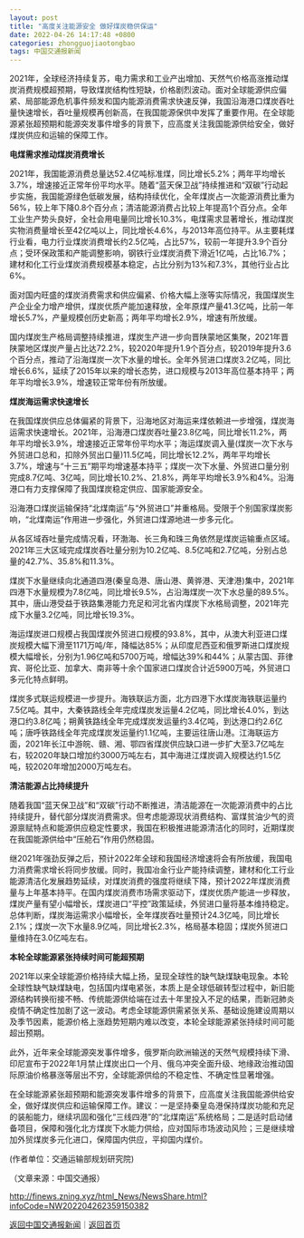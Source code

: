 ```yaml
---
layout: post
title: "高度关注能源安全 做好煤炭稳供保运"
date: 2022-04-26 14:17:48 +0800
categories: zhongguojiaotongbao
tags: 中国交通报新闻
---
```

<p>2021年，全球经济持续复苏，电力需求和工业产出增加、天然气价格高涨推动煤炭消费规模超预期，导致煤炭结构性短缺，价格剧烈波动。面对全球能源供应偏紧、局部能源危机事件频发和国内能源消费需求快速反弹，我国沿海港口煤炭吞吐量快速增长，吞吐量规模再创新高，在我国能源保供中发挥了重要作用。在全球能源紧张超预期和能源突发事件增多的背景下，应高度关注我国能源供给安全，做好煤炭供应和运输的保障工作。</p>
 <p><strong>电煤需求推动煤炭消费增长</strong></p>
 <p>2021年，我国能源消费总量达52.4亿吨标准煤，同比增长5.2%；两年平均增长3.7%，增速接近正常年份平均水平。随着“蓝天保卫战”持续推进和“双碳”行动起步实施，我国能源绿色低碳发展，结构持续优化，全年煤炭占一次能源消费比重为56%，较上年下降0.8个百分点；清洁能源消费占比较上年提高1个百分点。全年工业生产势头良好，全社会用电量同比增长10.3%，电煤需求显著增长，推动煤炭实物消费量增长至42亿吨以上，同比增长4.6%，与2013年高位持平。从主要耗煤行业看，电力行业煤炭消费增长约2.5亿吨，占比57%，较前一年提升3.9个百分点；受环保政策和产能调整影响，钢铁行业煤炭消费下滑近1亿吨，占比16.7%；建材和化工行业煤炭消费规模基本稳定，占比分别为13%和7.3%，其他行业占比6%。</p>
 <p>面对国内旺盛的煤炭消费需求和供应偏紧、价格大幅上涨等实际情况，我国煤炭生产企业全力增产增供，煤炭优质产能加速释放，全年原煤产量41.3亿吨，比前一年增长5.7%，产量规模创历史新高；两年平均增长2.9%，增速有所放缓。</p>
 <p>国内煤炭生产格局调整持续推进，煤炭生产进一步向晋陕蒙地区集聚，2021年晋陕蒙地区煤炭产量占比达72.2%，较2020年提升1.9个百分点，较2019年提升3.6个百分点，推动了沿海煤炭一次下水量的增长。全年外贸进口煤炭3.2亿吨，同比增长6.6%，延续了2015年以来的增长态势，进口规模与2013年高位基本持平；两年平均增长3.9%，增速较正常年份有所放缓。</p>
 <p><strong>煤炭海运需求快速增长</strong></p>
 <p>在我国煤炭供应总体偏紧的背景下，沿海地区对海运来煤依赖进一步增强，煤炭海运需求快速增长。2021年，沿海港口煤炭吞吐量23.8亿吨，同比增长11.2%，两年平均增长3.9%，增速接近正常年份平均水平；海运煤炭调入量(煤炭一次下水与外贸进口总和，扣除外贸出口量)11.5亿吨，同比增长12.2%，两年平均增长3.7%，增速与“十三五”期平均增速基本持平；煤炭一次下水量、外贸进口量分别完成8.7亿吨、3亿吨，同比增长10.2%、21.8%，两年平均增长3.9%和4%。沿海港口有力支撑保障了我国煤炭稳定供应、国家能源安全。</p>
 <p>沿海港口煤炭运输保持“北煤南运”与“外贸进口”并重格局。受限于个别国家煤炭影响，“北煤南运”作用进一步强化，外贸进口煤源地进一步多元化。</p>
 <p>从各区域吞吐量完成情况看，环渤海、长三角和珠三角依然是煤炭运输重点区域。2021年三大区域完成煤炭吞吐量分别为10.2亿吨、8.5亿吨和2.7亿吨，分别占总量的42.7%、35.8%和11.3%。</p>
 <p>煤炭下水量继续向北通道四港(秦皇岛港、唐山港、黄骅港、天津港)集中，2021年四港下水量规模为7.8亿吨，同比增长9.5%，占沿海煤炭一次下水总量的89.5%。其中，唐山港受益于铁路集港能力充足和河北省内煤炭下水格局调整，2021年完成下水量3.2亿吨，同比增长19.3%。</p>
 <p>海运煤炭进口规模占我国煤炭外贸进口规模的93.8%，其中，从澳大利亚进口煤炭规模大幅下滑至1171万吨/年，降幅达85%；从印度尼西亚和俄罗斯进口煤炭规模大幅增长，分别为1.96亿吨和5700万吨，增幅达39%和44%；从蒙古国、菲律宾、哥伦比亚、加拿大、南非等十余个国家进口煤炭合计近5900万吨，外贸进口多元化特点鲜明。</p>
 <p>煤炭多式联运规模进一步提升。海铁联运方面，北方四港下水煤炭海铁联运量约7.5亿吨。其中，大秦铁路线全年完成煤炭发运量4.2亿吨，同比增长4.0%，到达港口约3.8亿吨；朔黄铁路线全年完成煤炭发运量约3.4亿吨，到达港口约2.6亿吨；唐呼铁路线全年完成煤炭发运量约1.1亿吨，主要运往唐山港。江海联运方面，2021年长江中游皖、赣、湘、鄂四省煤炭供应缺口进一步扩大至3.7亿吨左右，较2020年缺口增加约3000万吨左右，其中海进江煤炭调入规模达约1.5亿吨，较2020年增加2000万吨左右。</p>
 <p><strong>清洁能源占比持续提升</strong></p>
 <p>随着我国“蓝天保卫战”和“双碳”行动不断推进，清洁能源在一次能源消费中的占比持续提升，替代部分煤炭消费需求。但考虑能源现状消费结构、富煤贫油少气的资源禀赋特点和能源供应稳定性要求，我国在积极推进能源清洁化的同时，近期煤炭在我国能源供给中“压舱石”作用仍然稳固。</p>
 <p>继2021年强劲反弹之后，预计2022年全球和我国经济增速将会有所放缓，我国电力消费需求增长将同步放缓。同时，我国冶金行业产能持续调整，建材和化工行业能源清洁化发展趋势延续，对煤炭消费的强度将继续下降，预计2022年煤炭消费量与上年基本持平。在国内煤炭消费市场需求驱动下，煤炭优质产能进一步释放，煤炭产量有望小幅增长，煤炭进口“平控”政策延续，外贸进口量将基本维持稳定。总体判断，煤炭海运需求小幅增长，全年煤炭吞吐量预计24.3亿吨，同比增长2.1%；煤炭一次下水量8.9亿吨，同比增长2.3%，格局基本稳固；煤炭外贸进口量维持在3.0亿吨左右。</p>
 <p><strong>本轮全球能源紧张持续时间可能超预期</strong></p>
 <p>2021年以来全球能源价格持续大幅上扬，呈现全球性的缺气缺煤缺电现象。本轮全球性缺气缺煤缺电，包括国内煤电紧张，本质上是全球低碳转型过程中，新旧能源结构转换衔接不畅、传统能源供给端在过去十年里投入不足的结果，而新冠肺炎疫情不确定性加剧了这一波动。考虑全球能源供需紧张关系、基础设施建设周期以及季节因素，能源价格上涨趋势短期内难以改变，本轮全球能源紧张持续时间可能超出预期。</p>
 <p>此外，近年来全球能源突发事件增多，俄罗斯向欧洲输送的天然气规模持续下滑、印尼宣布于2022年1月禁止煤炭出口一个月、俄乌冲突全面升级、地缘政治推动国际原油价格暴涨等层出不穷，全球能源供给的不稳定性、不确定性显著增强。</p>
 <p>在全球能源紧张超预期和能源突发事件增多的背景下，应高度关注我国能源供给安全，做好煤炭供应和运输保障工作。建议：一是坚持秦皇岛港保持煤炭功能和充足的装船能力，继续巩固和强化“三线四港”的“北煤南运”系统格局；二是适时启动储备项目，保障和强化北方煤炭下水能力供给，应对国际市场波动风险；三是继续增加外贸煤炭多元化进口，保障国内供应，平抑国内煤价。</p>
 <p>(作者单位：交通运输部规划研究院)</p><p class="em_media">（文章来源：中国交通报）</p>

<http://finews.zning.xyz/html_News/NewsShare.html?infoCode=NW202204262359150382>

[返回中国交通报新闻](//finews.withounder.com/category/zhongguojiaotongbao.html)｜[返回首页](//finews.withounder.com/)